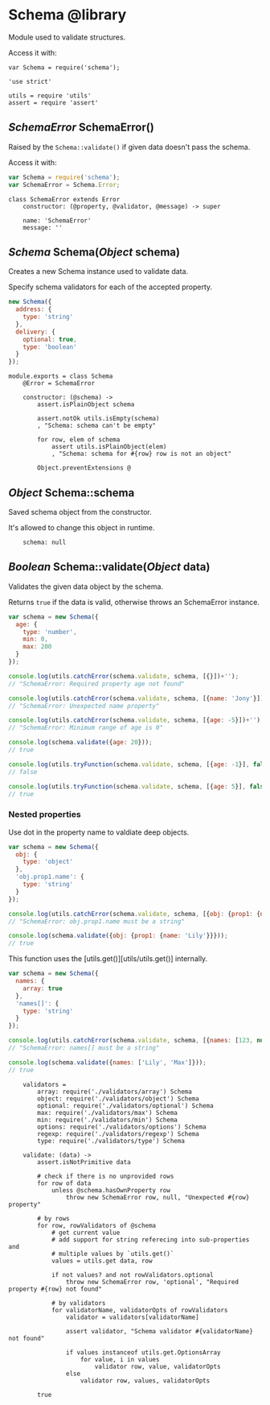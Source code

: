 Schema @library
===============

Module used to validate structures.

Access it with:
```
var Schema = require('schema');
```

	'use strict'

	utils = require 'utils'
	assert = require 'assert'

*SchemaError* SchemaError()
---------------------------

Raised by the `Schema::validate()` if given data doesn't pass the schema.

Access it with:
```javascript
var Schema = require('schema');
var SchemaError = Schema.Error;
```

	class SchemaError extends Error
		constructor: (@property, @validator, @message) -> super

		name: 'SchemaError'
		message: ''

*Schema* Schema(*Object* schema)
--------------------------------

Creates a new Schema instance used to validate data.

Specify schema validators for each of the accepted property.

```javascript
new Schema({
  address: {
    type: 'string'
  },
  delivery: {
    optional: true,
    type: 'boolean'
  }
});
```

	module.exports = class Schema
		@Error = SchemaError

		constructor: (@schema) ->
			assert.isPlainObject schema

			assert.notOk utils.isEmpty(schema)
			, "Schema: schema can't be empty"

			for row, elem of schema
				assert utils.isPlainObject(elem)
				, "Schema: schema for #{row} row is not an object"

			Object.preventExtensions @

*Object* Schema::schema
-----------------------

Saved schema object from the constructor.

It's allowed to change this object in runtime.

		schema: null

*Boolean* Schema::validate(*Object* data)
-----------------------------------------

Validates the given data object by the schema.

Returns `true` if the data is valid, otherwise throws an SchemaError instance.

```javascript
var schema = new Schema({
  age: {
    type: 'number',
    min: 0,
    max: 200
  }
});

console.log(utils.catchError(schema.validate, schema, [{}])+'');
// "SchemaError: Required property age not found"

console.log(utils.catchError(schema.validate, schema, [{name: 'Jony'}])+'');
// "SchemaError: Unexpected name property"

console.log(utils.catchError(schema.validate, schema, [{age: -5}])+'');
// "SchemaError: Minimum range of age is 0"

console.log(schema.validate({age: 20}));
// true

console.log(utils.tryFunction(schema.validate, schema, [{age: -1}], false));
// false

console.log(utils.tryFunction(schema.validate, schema, [{age: 5}], false));
// true
```

### Nested properties

Use dot in the property name to valdiate deep objects.

```javascript
var schema = new Schema({
  obj: {
    type: 'object'
  },
  'obj.prop1.name': {
  	type: 'string'
  }
});

console.log(utils.catchError(schema.validate, schema, [{obj: {prop1: {name: 123}}}])+'');
// "SchemaError: obj.prop1.name must be a string"

console.log(schema.validate({obj: {prop1: {name: 'Lily'}}}));
// true
```

This function uses the [utils.get()][utils/utils.get()] internally.

```javascript
var schema = new Schema({
  names: {
  	array: true
  },
  'names[]': {
  	type: 'string'
  }
});

console.log(utils.catchError(schema.validate, schema, [{names: [123, null]}])+'');
// "SchemaError: names[] must be a string"

console.log(schema.validate({names: ['Lily', 'Max']}));
// true
```

		validators =
			array: require('./validators/array') Schema
			object: require('./validators/object') Schema
			optional: require('./validators/optional') Schema
			max: require('./validators/max') Schema
			min: require('./validators/min') Schema
			options: require('./validators/options') Schema
			regexp: require('./validators/regexp') Schema
			type: require('./validators/type') Schema

		validate: (data) ->
			assert.isNotPrimitive data

			# check if there is no unprovided rows
			for row of data
				unless @schema.hasOwnProperty row
					throw new SchemaError row, null, "Unexpected #{row} property"

			# by rows
			for row, rowValidators of @schema
				# get current value
				# add support for string referecing into sub-properties and
				# multiple values by `utils.get()`
				values = utils.get data, row

				if not values? and not rowValidators.optional
					throw new SchemaError row, 'optional', "Required property #{row} not found"

				# by validators
				for validatorName, validatorOpts of rowValidators
					validator = validators[validatorName]

					assert validator, "Schema validator #{validatorName} not found"

					if values instanceof utils.get.OptionsArray
						for value, i in values
							validator row, value, validatorOpts
					else
						validator row, values, validatorOpts

			true
